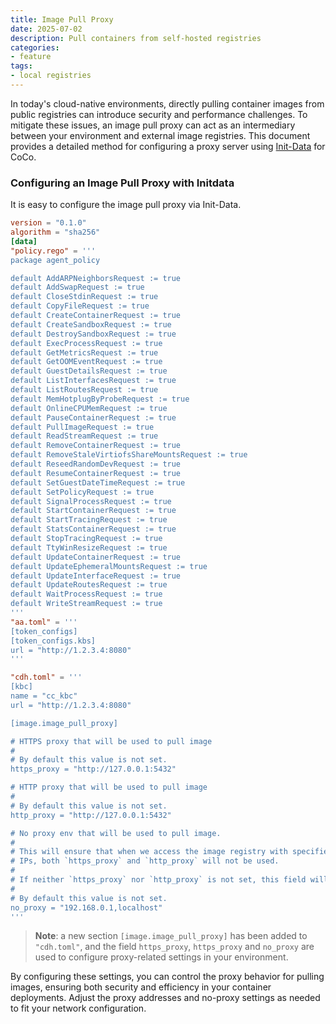 ```yaml
---
title: Image Pull Proxy
date: 2025-07-02
description: Pull containers from self-hosted registries 
categories:
- feature 
tags:
- local registries
---
```


In today's cloud-native environments, directly pulling container images from public registries can introduce security and performance challenges. To mitigate these issues, an image pull proxy can act as an intermediary between your environment and external image registries. This document provides a detailed method for configuring a proxy server using [Init-Data](./initdata.md) for CoCo.

### Configuring an Image Pull Proxy with Initdata

It is easy to configure the image pull proxy via Init-Data.

```toml
version = "0.1.0"
algorithm = "sha256"
[data]
"policy.rego" = '''
package agent_policy

default AddARPNeighborsRequest := true
default AddSwapRequest := true
default CloseStdinRequest := true
default CopyFileRequest := true
default CreateContainerRequest := true
default CreateSandboxRequest := true
default DestroySandboxRequest := true
default ExecProcessRequest := true
default GetMetricsRequest := true
default GetOOMEventRequest := true
default GuestDetailsRequest := true
default ListInterfacesRequest := true
default ListRoutesRequest := true
default MemHotplugByProbeRequest := true
default OnlineCPUMemRequest := true
default PauseContainerRequest := true
default PullImageRequest := true
default ReadStreamRequest := true
default RemoveContainerRequest := true
default RemoveStaleVirtiofsShareMountsRequest := true
default ReseedRandomDevRequest := true
default ResumeContainerRequest := true
default SetGuestDateTimeRequest := true
default SetPolicyRequest := true
default SignalProcessRequest := true
default StartContainerRequest := true
default StartTracingRequest := true
default StatsContainerRequest := true
default StopTracingRequest := true
default TtyWinResizeRequest := true
default UpdateContainerRequest := true
default UpdateEphemeralMountsRequest := true
default UpdateInterfaceRequest := true
default UpdateRoutesRequest := true
default WaitProcessRequest := true
default WriteStreamRequest := true
'''
"aa.toml" = '''
[token_configs]
[token_configs.kbs]
url = "http://1.2.3.4:8080"
'''

"cdh.toml" = '''
[kbc]
name = "cc_kbc"
url = "http://1.2.3.4:8080"

[image.image_pull_proxy]

# HTTPS proxy that will be used to pull image
#
# By default this value is not set.
https_proxy = "http://127.0.0.1:5432"

# HTTP proxy that will be used to pull image
#
# By default this value is not set.
http_proxy = "http://127.0.0.1:5432"

# No proxy env that will be used to pull image.
#
# This will ensure that when we access the image registry with specified
# IPs, both `https_proxy` and `http_proxy` will not be used.
#
# If neither `https_proxy` nor `http_proxy` is not set, this field will do nothing.
#
# By default this value is not set.
no_proxy = "192.168.0.1,localhost"
'''
```

> **Note**: a new section `[image.image_pull_proxy]` has been added to `"cdh.toml"`, and the field `https_proxy`, `https_proxy` and `no_proxy` are used to configure proxy-related settings in your environment.

By configuring these settings, you can control the proxy behavior for pulling images, ensuring both security and efficiency in your container deployments. Adjust the proxy addresses and no-proxy settings as needed to fit your network configuration.